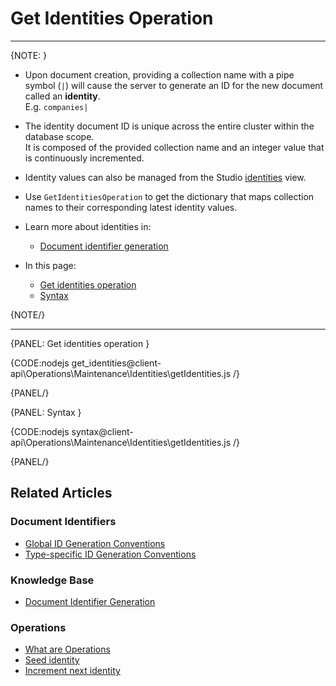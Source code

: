 # Get Identities Operation

---

{NOTE: }

* Upon document creation, providing a collection name with a pipe symbol (`|`) 
  will cause the server to generate an ID for the new document called an **identity**.  
  E.g. `companies|`
 
* The identity document ID is unique across the entire cluster within the database scope.  
  It is composed of the provided collection name and an integer value that is continuously incremented.

* Identity values can also be managed from the Studio [identities](../../../../studio/database/documents/identities-view) view.

* Use `GetIdentitiesOperation` to get the dictionary that maps collection names to their corresponding latest identity values.

* Learn more about identities in:

    * [Document identifier generation](../../../../server/kb/document-identifier-generation#strategy--3)

* In this page:

  * [Get identities operation](../../../../client-api/operations/maintenance/identities/get-identities#get-identities-operation)
  * [Syntax](../../../../client-api/operations/maintenance/identities/get-identities#syntax)

{NOTE/}

---

{PANEL: Get identities operation }

{CODE:nodejs get_identities@client-api\Operations\Maintenance\Identities\getIdentities.js /}

{PANEL/}

{PANEL: Syntax }

{CODE:nodejs syntax@client-api\Operations\Maintenance\Identities\getIdentities.js /}

{PANEL/}

## Related Articles

### Document Identifiers

- [Global ID Generation Conventions](../../../../client-api/configuration/identifier-generation/global)
- [Type-specific ID Generation Conventions](../../../../client-api/configuration/identifier-generation/type-specific)

### Knowledge Base

- [Document Identifier Generation](../../../../server/kb/document-identifier-generation#strategy--3)

### Operations

- [What are Operations](../../../../client-api/operations/what-are-operations)
- [Seed identity](../../../../client-api/operations/maintenance/identities/seed-identity)
- [Increment next identity](../../../../client-api/operations/maintenance/identities/increment-next-identity)
